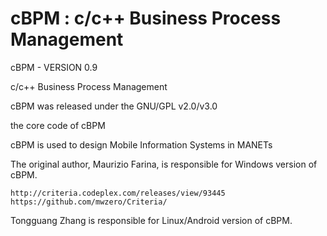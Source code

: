 # cBPM : c/c++ Business Process Management

cBPM - VERSION 0.9

c/c++ Business Process Management

cBPM was released under the GNU/GPL v2.0/v3.0

the core code of cBPM

cBPM is used to design Mobile Information Systems in MANETs

The original author, Maurizio Farina, is responsible for Windows version of cBPM.

	http://criteria.codeplex.com/releases/view/93445
	https://github.com/mwzero/Criteria/
Tongguang Zhang is responsible for Linux/Android version of cBPM.
